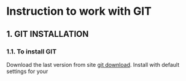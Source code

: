 # Instruction to work with GIT
## 1. GIT INSTALLATION
### 1.1. To install GIT
Download the last version from site [git download](https://git-scam.com/download). Install with default settings for your
